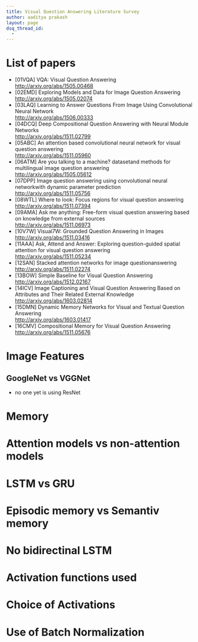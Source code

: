 ```yaml
---
title: Visual Question Answering Literature Survey
author: aaditya prakash
layout: page
dsq_thread_id:
  - 
---
```


# List of papers


* [01VQA] VQA: Visual Question Answering <br /><http://arxiv.org/abs/1505.00468>
* [02EMD] Exploring Models and Data for Image Question Answering <br /><http://arxiv.org/abs/1505.02074>
* [03LAQ] Learning to Answer Questions From Image Using Convolutional Neural Network <br /><http://arxiv.org/abs/1506.00333>
* [04DCQ] Deep Compositional Question Answering with Neural Module Networks <br /><http://arxiv.org/abs/1511.02799>
* [05ABC] An attention based convolutional neural network for visual question answering <br /><http://arxiv.org/abs/1511.05960>
* [06ATM] Are you talking to a machine? datasetand methods for multilingual image question answering <br /><http://arxiv.org/abs/1505.05612>
* [07DPP] Image question answering using convolutional neural networkwith dynamic parameter prediction <br /><http://arxiv.org/abs/1511.05756>
* [08WTL] Where to look: Focus regions for visual question answering <br /><http://arxiv.org/abs/1511.07394>
* [09AMA] Ask me anything: Free-form visual question answering based on knowledge from external sources <br /><http://arxiv.org/abs/1511.06973>
* [10V7W] Visual7W: Grounded Question Answering in Images <http://arxiv.org/abs/1511.03416>
* [11AAA] Ask, Attend and Answer: Exploring question-guided spatial attention for visual question answering <br /><http://arxiv.org/abs/1511.05234>
* [12SAN] Stacked attention networks for image questionanswering <br /><http://arxiv.org/abs/1511.02274>
* [13BOW] Simple Baseline for Visual Question Answering <br /><http://arxiv.org/abs/1512.02167>
* [14ICV] Image Captioning and Visual Question Answering Based on Attributes and Their Related External Knowledge <br /><http://arxiv.org/abs/1603.02814>
* [15DMN] Dynamic Memory Networks for Visual and Textual Question Answering <br /><http://arxiv.org/abs/1603.01417>
* [16CMV] Compositional Memory for Visual Question Answering <br /> <http://arxiv.org/abs/1511.05676>

# Image Features

## GoogleNet vs VGGNet
 * no one yet is using ResNet

# Memory

# Attention models vs non-attention models

# LSTM vs GRU

# Episodic memory vs Semantiv memory


# No bidirectinal LSTM


# Activation functions used


# Choice of Activations


# Use of Batch Normalization


